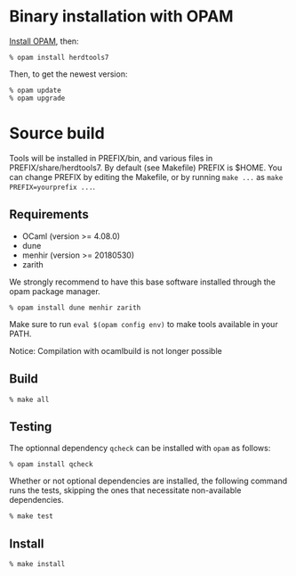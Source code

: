 Binary installation with OPAM
=======================

[Install OPAM](https://opam.ocaml.org/doc/Install.html), then:

    % opam install herdtools7

Then, to get the newest version:

    % opam update
    % opam upgrade

Source build
============

Tools will be installed in PREFIX/bin, and various files in PREFIX/share/herdtools7.
By default (see Makefile) PREFIX is $HOME.
You can change PREFIX by editing the Makefile, or by running ``make ...`` as ``make PREFIX=yourprefix ...``.

Requirements
------------

- OCaml (version >= 4.08.0)
- dune
- menhir (version >= 20180530)
- zarith

We strongly recommend to have this base software installed through the opam
package manager.

    % opam install dune menhir zarith

Make sure to run `eval $(opam config env)` to make tools available in your PATH.

Notice: Compilation with ocamlbuild is not longer possible

Build
-----

    % make all

Testing
-------

The optionnal dependency `qcheck` can be installed with `opam` as follows:

    % opam install qcheck

Whether or not optional dependencies are installed, the following command
runs the tests, skipping the ones that necessitate non-available dependencies.

    % make test

Install
-------

    % make install
